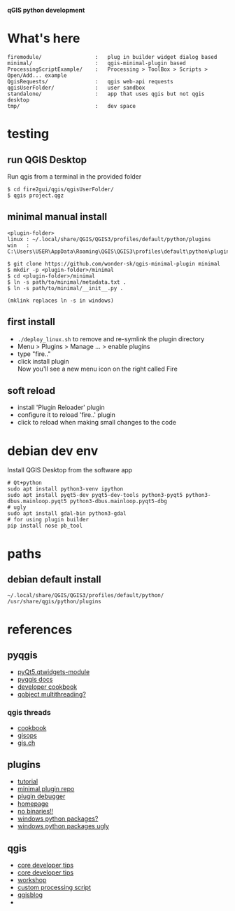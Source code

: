 __qGIS python development__

# What's here
```
firemodule/                 :   plug in builder widget dialog based
minimal/                    :   qgis-minimal-plugin based 
ProcessingScriptExample/    :   Processing > ToolBox > Scripts > Open/Add... example
QgisRequests/               :   qgis web-api requests 
qgisUserFolder/             :   user sandbox
standalone/                 :   app that uses qgis but not qgis desktop
tmp/                        :   dev space
```

# testing
## run QGIS Desktop
Run qgis from a terminal in the provided folder
```
$ cd fire2gui/qgis/qgisUserFolder/
$ qgis project.qgz
```

## minimal manual install
```
<plugin-folder>
linux : ~/.local/share/QGIS/QGIS3/profiles/default/python/plugins
win   : C:\Users\USER\AppData\Roaming\QGIS\QGIS3\profiles\default\python\plugins\minimal

$ git clone https://github.com/wonder-sk/qgis-minimal-plugin minimal
$ mkdir -p <plugin-folder>/minimal
$ cd <plugin-folder>/minimal
$ ln -s path/to/minimal/metadata.txt .
$ ln -s path/to/minimal/__init__.py .

(mklink replaces ln -s in windows)
```

## first install 
- `./deploy_linux.sh` to remove and re-symlink the plugin directory  
- Menu > Plugins > Manage ... > enable plugins  
- type "fire.."  
- click install plugin  
Now you'll see a new menu icon on the right called Fire  

## soft reload
- install 'Plugin Reloader' plugin  
- configure it to reload 'fire..' plugin  
- click to reload when making small changes to the code  

# debian dev env
Install QGIS Desktop from the software app
```
# Qt+python
sudo apt install python3-venv ipython
sudo apt install pyqt5-dev pyqt5-dev-tools python3-pyqt5 python3-dbus.mainloop.pyqt5 python3-dbus.mainloop.pyqt5-dbg
# ugly
sudo apt install gdal-bin python3-gdal
# for using plugin builder
pip install nose pb_tool
```

# paths
## debian default install
```
~/.local/share/QGIS/QGIS3/profiles/default/python/  
/usr/share/qgis/python/plugins  
```

# references
## pyqgis
- [pyQt5.qtwidgets-module](https://www.riverbankcomputing.com/static/Docs/PyQt5/api/qtwidgets/qtwidgets-module.html)
- [pyqgis docs](https://www.qgis.org/pyqgis/master/index.html)
- [developer cookbook](https://docs.qgis.org/latest/en/docs/pyqgis_developer_cookbook/intro.html)
- [qobject multithreading?](https://github.com/wonder-sk/qgis-mtr-example-plugin/blob/master/plugin.py)
### qgis threads
- [cookbook](https://docs.qgis.org/3.22/en/docs/pyqgis_developer_cookbook/tasks.html)
- [gisops](https://gis-ops.com/qgis-3-plugin-tutorial-background-processing/)
- [gis.ch](https://www.opengis.ch/2018/06/22/threads-in-pyqgis3/)

## plugins
- [tutorial](https://gis-ops.com/qgis-3-plugin-tutorial-plugin-development-reference-guide/)
- [minimal plugin repo](https://github.com/wonder-sk/qgis-minimal-plugin)
- [plugin debugger](https://github.com/wonder-sk/qgis-first-aid-plugin)
- [homepage](https://plugins.qgis.org/)
- [no binaries!!](https://plugins.qgis.org/publish/)
- [windows python packages?](https://landscapearchaeology.org/2018/installing-python-packages-in-qgis-3-for-windows/)
- [windows python packages ugly](https://www.lutraconsulting.co.uk/blog/2016/03/02/installing-third-party-python-modules-in-qgis-windows/)

## qgis
- [core developer tips](https://woostuff.wordpress.com/)
- [core developer tips](http://nyalldawson.net/)
- [workshop](https://madmanwoo.gitlab.io/foss4g-python-workshop/)
- [custom processing script](https://madmanwoo.gitlab.io/foss4g-python-workshop/processing/)
- [qgisblog](https://kartoza.com/search?q=qgis)
- []()
